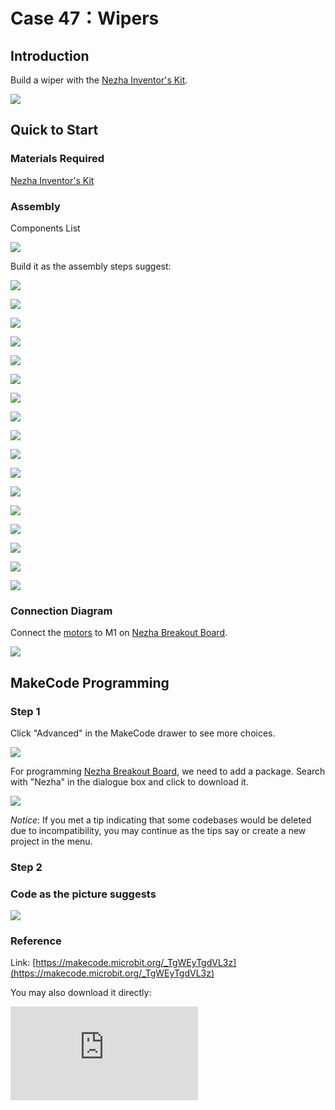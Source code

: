 # Case 47：Wipers

## Introduction
Build a wiper with the [Nezha Inventor's Kit](https://www.elecfreaks.com/nezha-inventor-s-kit-for-micro-bit-without-micro-bit-board.html).

![](./images/47_1.png)


## Quick to Start

### Materials Required

[Nezha Inventor's Kit](https://www.elecfreaks.com/nezha-inventor-s-kit-for-micro-bit-without-micro-bit-board.html)

### Assembly

Components List

![](./images/neza-inventor-s-kit-case-47-02.png)


Build it as the assembly steps suggest:

![](./images/neza-inventor-s-kit-step-47-01.png)

![](./images/neza-inventor-s-kit-step-47-02.png)

![](./images/neza-inventor-s-kit-step-47-03.png)

![](./images/neza-inventor-s-kit-step-47-04.png)

![](./images/neza-inventor-s-kit-step-47-05.png)

![](./images/neza-inventor-s-kit-step-47-06.png)

![](./images/neza-inventor-s-kit-step-47-07.png)

![](./images/neza-inventor-s-kit-step-47-08.png)

![](./images/neza-inventor-s-kit-step-47-09.png)

![](./images/neza-inventor-s-kit-step-47-10.png)

![](./images/neza-inventor-s-kit-step-47-11.png)

![](./images/neza-inventor-s-kit-step-47-12.png)

![](./images/neza-inventor-s-kit-step-47-13.png)

![](./images/neza-inventor-s-kit-step-47-14.png)

![](./images/neza-inventor-s-kit-step-47-15.png)

![](./images/neza-inventor-s-kit-step-47-16.png)

![](./images/neza-inventor-s-kit-step-47-17.png)

### Connection Diagram

Connect the [motors](https://shop.elecfreaks.com/products/elecfreaks-high-speed-building-blocks-motor?_pos=4&_sid=a2da3fff8&_ss=r) to M1 on [Nezha Breakout Board](https://shop.elecfreaks.com/products/elecfreaks-nezha-breakout-board?_pos=1&_sid=00432325a&_ss=rl).

![](./images/neza-inventor-s-kit-case-47-03.png)


## MakeCode Programming

### Step 1

Click "Advanced" in the MakeCode drawer to see more choices.

![](./images/neza-inventor-s-kit-case-37-04.png)

For programming [Nezha Breakout Board](https://shop.elecfreaks.com/products/elecfreaks-nezha-breakout-board?_pos=1&_sid=00432325a&_ss=rl), we need to add a package. Search with "Nezha" in the dialogue box and click to download it.

![](./images/neza-inventor-s-kit-case-37-06.png)

*Notice*: If you met a tip indicating that some codebases would be deleted due to incompatibility, you may continue as the tips say or create a new project in the menu.

### Step 2
### Code as the picture suggests

![](./images/neza-inventor-s-kit-case-47-07.png)

### Reference
Link: [https://makecode.microbit.org/_TgWEyTgdVL3z](https://makecode.microbit.org/_TgWEyTgdVL3z)

You may also download it directly:

<div
    style={{
        position: 'relative',
        paddingBottom: '60%',
        overflow: 'hidden',
    }}
>
    <iframe
        src="https://makecode.microbit.org/_TgWEyTgdVL3z"
        frameborder="0"
        sandbox="allow-popups allow-forms allow-scripts allow-same-origin"
        style={{
            position: 'absolute',
            width: '100%',
            height: '100%',
        }}
    />
</div>


### Result

When the microbit is powered on, it displays a heart pattern. When button A is pressed, the wiper starts to driving. When button A is pressed again, the wiper accelerates the movement. When button B is pressed, the wiper slows down.

![](./images/47_2.gif)
